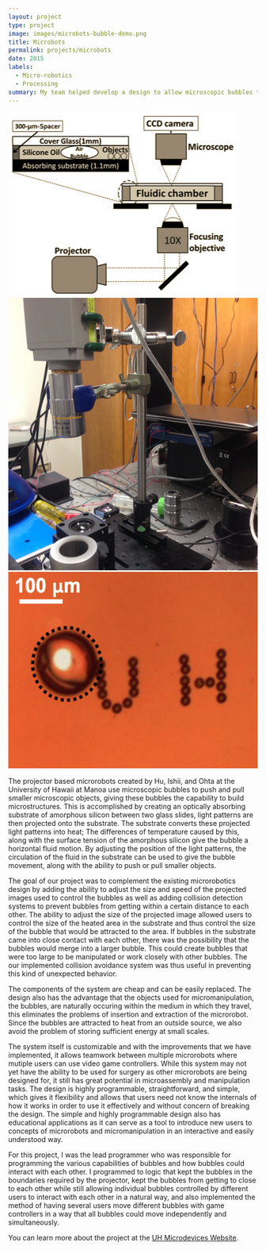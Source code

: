 ```yaml
---
layout: project
type: project
image: images/microbots-bubble-demo.png
title: Microbots
permalink: projects/microbots
date: 2015
labels:
  - Micro-robotics
  - Processing
summary: My team helped develop a design to allow microscopic bubbles to be controlled to manipulate other objects using laser technology.
---
```


<div class="ui small rounded images">
  <img class="ui image" src="../images/microbots-setup-diagram.png">
  <img class="ui image" src="../images/microbots-setup-physical copy.JPG">
  <img class="ui image" src="../images/microbots-bubble-demo.png">
</div>

The projector­ based micro­robots created by Hu, Ishii, and Ohta at the University of Hawaii at Manoa use microscopic bubbles to push and pull smaller microscopic objects, giving these bubbles the capability to build microstructures. This is accomplished by creating an optically absorbing substrate of amorphous silicon between two glass slides, light patterns are then projected onto the substrate. The substrate converts these projected light patterns into heat; The differences of temperature caused by this, along with the surface tension of the amorphous silicon give the bubble a horizontal fluid motion. By adjusting the position of the light patterns, the circulation of the fluid in the substrate can be used to give the bubble movement, along with the ability to push or pull smaller objects.

The goal of our project was to complement the existing micro­robotics design by adding the ability to adjust the size and speed of the projected images used to control the bubbles as well as adding collision detection systems to prevent bubbles from getting within a certain distance to each other.
The ability to adjust the size of the projected image allowed users to control the size of the heated area in the substrate and thus control the size of the bubble that would be attracted to the area. If bubbles in the substrate came into close contact with each other, there was the possibility that the bubbles would merge into a larger bubble. This could create bubbles that were too large to be manipulated or work closely with other bubbles. The our implemented collision avoidance system was thus useful in preventing this kind of unexpected behavior.

The components of the system are cheap and can be easily replaced. The design also has the advantage that the objects used for micro­manipulation, the bubbles, are naturally occuring within the medium in which they travel, this eliminates the problems of insertion and extraction of the micro­robot. Since the bubbles are attracted to heat from an outside source, we also avoid the problem of storing sufficient energy at small scales.

The system itself is customizable and with the improvements that we have implemented, it allows teamwork between multiple micro­robots where mutiple users can use video game controllers. While this system may not yet have the ability to be used for surgery as other microrobots are being designed for, it still has great potential in micro­assembly and ­manipulation tasks. The design is highly programmable, straightforward, and simple, which gives it flexibility and allows that users need not know the internals of how it works in order to use it effectively and without concern of breaking the design. The simple and highly programmable design also has educational applications as it can serve as a tool to introduce new users to concepts of micro­robots and micro­manipulation in an interactive and easily understood way.

For this project, I was the lead programmer who was responsible for programming the various capabilities of bubbles and how bubbles could interact with each other. I programmed to logic that kept the bubbles in the boundaries required by the projector, kept the bubbles from getting to close to each other while still allowing individual bubbles controlled by different users to interact with each other in a natural way, and also implemented the method of having several users move different bubbles with game controllers in a way that all bubbles could move independently and simultaneously.


You can learn more about the project at the [UH Microdevices Website](https://sites.google.com/a/hawaii.edu/uh-mnm-lab/).



